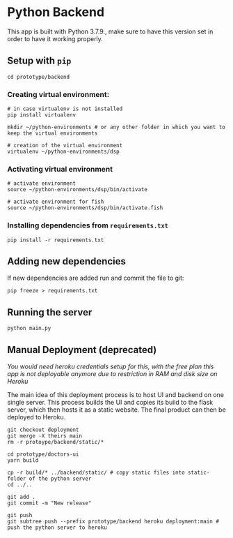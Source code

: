 # Python Backend

This app is built with Python 3.7.9., make sure to have this version set in order to have it working properly.

## Setup with `pip`

```
cd prototype/backend
```
### Creating virtual environment:
```
# in case virtualenv is not installed
pip install virtualenv

mkdir ~/python-environments # or any other folder in which you want to keep the virtual environments

# creation of the virtual environment
virtualenv ~/python-environments/dsp
```

### Activating virtual environment
```
# activate environment
source ~/python-environments/dsp/bin/activate

# activate environment for fish
source ~/python-environments/dsp/bin/activate.fish
```

### Installing dependencies from `requirements.txt`
```
pip install -r requirements.txt
```

## Adding new dependencies
If new dependencies are added run and commit the file to git:
```
pip freeze > requirements.txt
```

## Running the server

```
python main.py
```

## Manual Deployment  (deprecated)

*You would need heroku credentials setup for this, with the free plan this app is not deployable anymore due to restriction in RAM and disk size on Heroku*

The main idea of this deployment process is to host UI and backend on one single server.
This process builds the UI and copies its build to the flask server, which then hosts it as a static website. The final product can then be deployed to Heroku.

```
git checkout deployment
git merge -X theirs main
rm -r protoype/backend/static/* 

cd prototype/doctors-ui
yarn build

cp -r build/* ../backend/static/ # copy static files into static-folder of the python server
cd ../..

git add .
git commit -m "New release"

git push
git subtree push --prefix prototype/backend heroku deployment:main # push the python server to heroku
```
